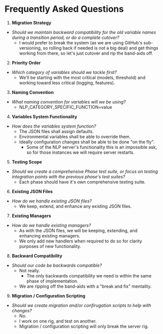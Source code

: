 # Frequently Asked Questions
1. **Migration Strategy**
  - *Should we maintain backward compatibility for the old variable names during a transition period, or do a complete cutover?*
    - I would prefer to break the system (as we are using GitHub's sub-versioning, so rolling back if needed is not a big deal) and get things working from there, so let's just cutover and rip the band-aids off.

2. **Priority Order**
  - *Which category of variables should we tackle first?*
    - We'll be starting with the most critical (models, threshold) and working toward less critical (logging, features).

3. **Naming Convention**
  - *What naming convention for variables will we be using?*
    - NLP_CATEGORY_SPECIFIC_FUNCTION=value

4. **Variables System Functionality**
  - *How does the variables system function?*
    - The JSON files shall assign defaults.
    - Environmental variables shall be able to override them.
    - Ideally configuration changes shall be able to be done "on the fly".
      - Some of the NLP server's functionality this is an impossible ask, so for those instances we will require server restarts.

5. **Testing Scope**
  - *Should we create a comprehensive Phase test suite, or focus on testing integration points with the previous phase's test suites?*
    - Each phase should have it's own comprehensive testing suite.

6. **Existing JSON Files**
  - *How do we handle existing JSON files?*
    - We keep, extend, and enhance any existing JSON files.

7. **Existing Managers**
  - *How do we handle existing managers?*
    - As with the JSON files, we will be keeping, extending, and enhancing existing managers.
    - We only add new handlers when required to do so for clarity purposes of new functionality.

8. **Backward Compatibility**
  - *Should our code be backwards compatible?*
    - Not really.
      - The only backwards compatibility we need is within the same phase of implementation.
    - We are ripping off the band-aids with a "break and fix" mentality.

9. **Migration / Configuration Scripting**
  - *Should we create migration and/or confirugation scripts to help with changes?*
    - No.
    - I work on one rig, and test on another.
    - Migration / configuration scripting will only break the server rig.
